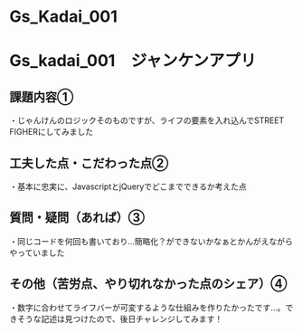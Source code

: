 # Gs_Kadai_001

# Gs_kadai_001　ジャンケンアプリ

## 課題内容①

・じゃんけんのロジックそのものですが、ライフの要素を入れ込んでSTREET FIGHERにしてみました

## 工夫した点・こだわった点②
・基本に忠実に、JavascriptとjQueryでどこまでできるか考えた点

## 質問・疑問（あれば）③
・同じコードを何回も書いており…簡略化？ができないかなぁとかんがえながらやっていました

## その他（苦労点、やり切れなかった点のシェア）④
・数字に合わせてライフバーが可変するような仕組みを作りたかったです…。できそうな記述は見つけたので、後日チャレンジしてみます！
